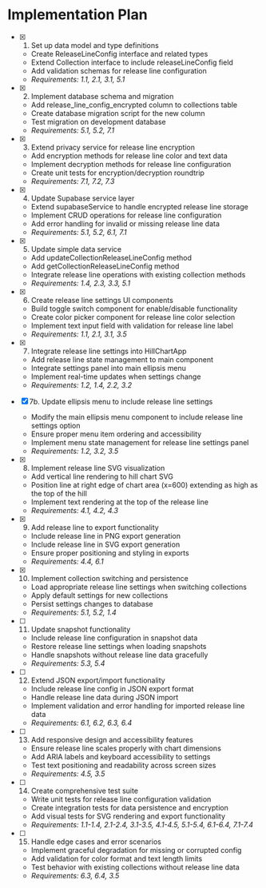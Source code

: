 # Implementation Plan

- [x] 1. Set up data model and type definitions
  - Create ReleaseLineConfig interface and related types
  - Extend Collection interface to include releaseLineConfig field
  - Add validation schemas for release line configuration
  - _Requirements: 1.1, 2.1, 3.1, 5.1_

- [x] 2. Implement database schema and migration
  - Add release_line_config_encrypted column to collections table
  - Create database migration script for the new column
  - Test migration on development database
  - _Requirements: 5.1, 5.2, 7.1_

- [x] 3. Extend privacy service for release line encryption
  - Add encryption methods for release line color and text data
  - Implement decryption methods for release line configuration
  - Create unit tests for encryption/decryption roundtrip
  - _Requirements: 7.1, 7.2, 7.3_

- [x] 4. Update Supabase service layer
  - Extend supabaseService to handle encrypted release line storage
  - Implement CRUD operations for release line configuration
  - Add error handling for invalid or missing release line data
  - _Requirements: 5.1, 5.2, 6.1, 7.1_

- [x] 5. Update simple data service
  - Add updateCollectionReleaseLineConfig method
  - Add getCollectionReleaseLineConfig method
  - Integrate release line operations with existing collection methods
  - _Requirements: 1.4, 2.3, 3.3, 5.1_

- [x] 6. Create release line settings UI components
  - Build toggle switch component for enable/disable functionality
  - Create color picker component for release line color selection
  - Implement text input field with validation for release line label
  - _Requirements: 1.1, 2.1, 3.1, 3.5_

- [x] 7. Integrate release line settings into HillChartApp
  - Add release line state management to main component
  - Integrate settings panel into main ellipsis menu
  - Implement real-time updates when settings change
  - _Requirements: 1.2, 1.4, 2.2, 3.2_

- [x] 7b. Update ellipsis menu to include release line settings
  - Modify the main ellipsis menu component to include release line settings option
  - Ensure proper menu item ordering and accessibility
  - Implement menu state management for release line settings panel
  - _Requirements: 1.2, 3.2, 3.5_

- [x] 8. Implement release line SVG visualization
  - Add vertical line rendering to hill chart SVG
  - Position line at right edge of chart area (x=600) extending as high as the top of the hill
  - Implement text rendering at the top of the release line
  - _Requirements: 4.1, 4.2, 4.3_

- [x] 9. Add release line to export functionality
  - Include release line in PNG export generation
  - Include release line in SVG export generation
  - Ensure proper positioning and styling in exports
  - _Requirements: 4.4, 6.1_

- [x] 10. Implement collection switching and persistence
  - Load appropriate release line settings when switching collections
  - Apply default settings for new collections
  - Persist settings changes to database
  - _Requirements: 5.1, 5.2, 1.4_

- [ ] 11. Update snapshot functionality
  - Include release line configuration in snapshot data
  - Restore release line settings when loading snapshots
  - Handle snapshots without release line data gracefully
  - _Requirements: 5.3, 5.4_

- [ ] 12. Extend JSON export/import functionality
  - Include release line config in JSON export format
  - Handle release line data during JSON import
  - Implement validation and error handling for imported release line data
  - _Requirements: 6.1, 6.2, 6.3, 6.4_

- [ ] 13. Add responsive design and accessibility features
  - Ensure release line scales properly with chart dimensions
  - Add ARIA labels and keyboard accessibility to settings
  - Test text positioning and readability across screen sizes
  - _Requirements: 4.5, 3.5_

- [ ] 14. Create comprehensive test suite
  - Write unit tests for release line configuration validation
  - Create integration tests for data persistence and encryption
  - Add visual tests for SVG rendering and export functionality
  - _Requirements: 1.1-1.4, 2.1-2.4, 3.1-3.5, 4.1-4.5, 5.1-5.4, 6.1-6.4, 7.1-7.4_

- [ ] 15. Handle edge cases and error scenarios
  - Implement graceful degradation for missing or corrupted config
  - Add validation for color format and text length limits
  - Test behavior with existing collections without release line data
  - _Requirements: 6.3, 6.4, 3.5_